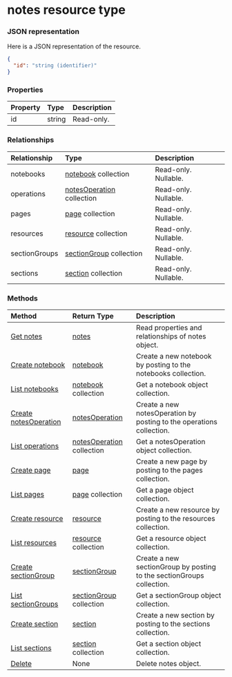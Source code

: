# notes resource type



### JSON representation

Here is a JSON representation of the resource.

<!-- {
  "blockType": "resource",
  "optionalProperties": [

  ],
  "@odata.type": "microsoft.graph.notes"
}-->

```json
{
  "id": "string (identifier)"
}

```
### Properties
| Property	   | Type	|Description|
|:---------------|:--------|:----------|
|id|string| Read-only.|

### Relationships
| Relationship | Type	|Description|
|:---------------|:--------|:----------|
|notebooks|[notebook](notebook.md) collection| Read-only. Nullable.|
|operations|[notesOperation](notesoperation.md) collection| Read-only. Nullable.|
|pages|[page](page.md) collection| Read-only. Nullable.|
|resources|[resource](resource.md) collection| Read-only. Nullable.|
|sectionGroups|[sectionGroup](sectiongroup.md) collection| Read-only. Nullable.|
|sections|[section](section.md) collection| Read-only. Nullable.|

### Methods

| Method		   | Return Type	|Description|
|:---------------|:--------|:----------|
|[Get notes](../api/notes_get.md) | [notes](notes.md) |Read properties and relationships of notes object.|
|[Create notebook](../api/notes_post_notebooks.md) |[notebook](notebook.md)| Create a new notebook by posting to the notebooks collection.|
|[List notebooks](../api/notes_list_notebooks.md) |[notebook](notebook.md) collection| Get a notebook object collection.|
|[Create notesOperation](../api/notes_post_operations.md) |[notesOperation](notesoperation.md)| Create a new notesOperation by posting to the operations collection.|
|[List operations](../api/notes_list_operations.md) |[notesOperation](notesoperation.md) collection| Get a notesOperation object collection.|
|[Create page](../api/notes_post_pages.md) |[page](page.md)| Create a new page by posting to the pages collection.|
|[List pages](../api/notes_list_pages.md) |[page](page.md) collection| Get a page object collection.|
|[Create resource](../api/notes_post_resources.md) |[resource](resource.md)| Create a new resource by posting to the resources collection.|
|[List resources](../api/notes_list_resources.md) |[resource](resource.md) collection| Get a resource object collection.|
|[Create sectionGroup](../api/notes_post_sectiongroups.md) |[sectionGroup](sectiongroup.md)| Create a new sectionGroup by posting to the sectionGroups collection.|
|[List sectionGroups](../api/notes_list_sectiongroups.md) |[sectionGroup](sectiongroup.md) collection| Get a sectionGroup object collection.|
|[Create section](../api/notes_post_sections.md) |[section](section.md)| Create a new section by posting to the sections collection.|
|[List sections](../api/notes_list_sections.md) |[section](section.md) collection| Get a section object collection.|
|[Delete](../api/notes_delete.md) | None |Delete notes object. |

<!-- uuid: 8fcb5dbc-d5aa-4681-8e31-b001d5168d79
2015-10-25 14:57:30 UTC -->
<!-- {
  "type": "#page.annotation",
  "description": "notes resource",
  "keywords": "",
  "section": "documentation",
  "tocPath": ""
}-->